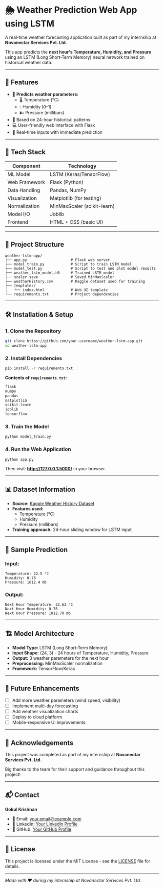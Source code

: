 # 🌦️ Weather Prediction Web App using LSTM

A real-time weather forecasting application built as part of my internship at **Novanectar Services Pvt. Ltd.**

This app predicts the **next hour's Temperature, Humidity, and Pressure** using an LSTM (Long Short-Term Memory) neural network trained on historical weather data.

---

## 🚀 Features

- 🔮 **Predicts weather parameters:**
  - 🌡️ Temperature (°C)
  - 💧 Humidity (0–1)
  - 🌬️ Pressure (millibars)
- 🧠 Based on 24-hour historical patterns
- 💻 User-friendly web interface with Flask
- 🔄 Real-time inputs with immediate prediction

---

## 🧰 Tech Stack

| Component        | Technology           |
|------------------|----------------------|
| ML Model         | LSTM (Keras/TensorFlow) |
| Web Framework    | Flask (Python)       |
| Data Handling    | Pandas, NumPy        |
| Visualization    | Matplotlib (for testing) |
| Normalization    | MinMaxScaler (scikit-learn) |
| Model I/O        | Joblib               |
| Frontend         | HTML + CSS (basic UI) |

---

## 📁 Project Structure

```
weather-lstm-app/
├── app.py                    # Flask web server
├── model_train.py            # Script to train LSTM model
├── model_test.py             # Script to test and plot model results
├── weather_lstm_model.h5     # Trained LSTM model
├── scaler.save               # Saved MinMaxScaler
├── weatherHistory.csv        # Kaggle dataset used for training
├── templates/
│   └── index.html            # Web UI template
└── requirements.txt          # Project dependencies
```

---

## 🛠️ Installation & Setup

### 1. Clone the Repository
```bash
git clone https://github.com/your-username/weather-lstm-app.git
cd weather-lstm-app
```

### 2. Install Dependencies
```bash
pip install -r requirements.txt
```

**Contents of `requirements.txt`:**
```txt
flask
numpy
pandas
matplotlib
scikit-learn
joblib
tensorflow
```

### 3. Train the Model
```bash
python model_train.py
```

### 4. Run the Web Application
```bash
python app.py
```

Then visit: **http://127.0.0.1:5000/** in your browser.

---

## 📊 Dataset Information

- **Source:** [Kaggle Weather History Dataset](https://www.kaggle.com)
- **Features used:**
  - Temperature (°C)
  - Humidity
  - Pressure (millibars)
- **Training approach:** 24-hour sliding window for LSTM input

---

## 🎯 Sample Prediction

### Input:
```
Temperature: 22.5 °C
Humidity: 0.78
Pressure: 1012.4 mb
```

### Output:
```
Next Hour Temperature: 22.63 °C
Next Hour Humidity: 0.76
Next Hour Pressure: 1012.70 mb
```

---

## 🏗️ Model Architecture

- **Model Type:** LSTM (Long Short-Term Memory)
- **Input Shape:** (24, 3) - 24 hours of Temperature, Humidity, Pressure
- **Output:** 3 weather parameters for the next hour
- **Preprocessing:** MinMaxScaler normalization
- **Framework:** TensorFlow/Keras

---

## 🚀 Future Enhancements

- [ ] Add more weather parameters (wind speed, visibility)
- [ ] Implement multi-day forecasting
- [ ] Add weather visualization charts
- [ ] Deploy to cloud platform
- [ ] Mobile-responsive UI improvements

---

## 🙌 Acknowledgements

This project was completed as part of my internship at **Novanectar Services Pvt. Ltd.**

Big thanks to the team for their support and guidance throughout this project!

---

## 📬 Contact

**Gokul Krishnan**
- 📧 Email: your.email@example.com
- 🔗 LinkedIn: [Your LinkedIn Profile](https://linkedin.com/in/your-profile)
- 🔗 GitHub: [Your GitHub Profile](https://github.com/your-username)

---

## 📄 License

This project is licensed under the MIT License - see the [LICENSE](LICENSE) file for details.

---

*Made with ❤️ during my internship at Novanectar Services Pvt. Ltd.*
